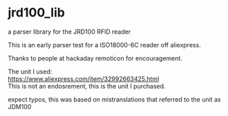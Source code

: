 # jrd100_lib
a parser library for the JRD100 RFID reader

This is an early parser test for a ISO18000-6C reader off aliexpress.

Thanks to people at hackaday remoticon for encouragement.

The unit I used:\
https://www.aliexpress.com/item/32992663425.html \
This is not an endosrement, this is the unit I purchased.

expect typos, this was based on mistranslations that referred to the unit as JDM100
